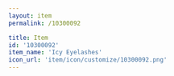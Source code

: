 ```yaml
---
layout: item
permalink: /10300092

title: Item
id: '10300092'
item_name: 'Icy Eyelashes'
icon_url: 'item/icon/customize/10300092.png'
---
```

